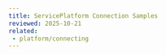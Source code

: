 ```yaml
---
title: ServicePlatform Connection Samples
reviewed: 2025-10-21
related:
 - platform/connecting
---
```

